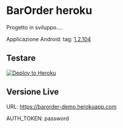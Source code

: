 # BarOrder heroku

Progetto in sviluppo....

Applicazione Android: tag: [1.2.104](https://github.com/therickys93/BarOrderAndroid/releases/tag/1.2.104)

## Testare

[![Deploy to Heroku](https://www.herokucdn.com/deploy/button.png)](https://heroku.com/deploy)


## Versione Live

URL: https://barorder-demo.herokuapp.com

AUTH_TOKEN: password
